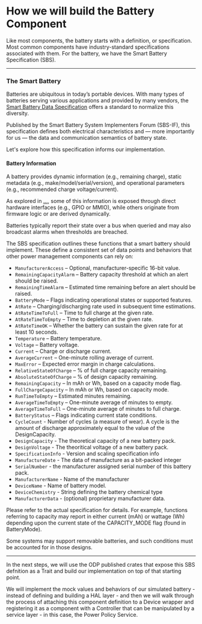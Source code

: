 # How we will build the Battery Component


Like most components, the battery starts with a definition, or specification.  Most common components have industry-standard specifications associated with them.  For the battery, we have the Smart Battery Specification (SBS).

---

### The Smart Battery

Batteries are ubiquitous in today’s portable devices. With many types of batteries serving various applications and provided by many vendors, the [Smart Battery Data Specification](https://sbs-forum.org/specs/sbdat110.pdf) offers a standard to normalize this diversity.

Published by the Smart Battery System Implementers Forum (SBS-IF), this specification defines both electrical characteristics and — more importantly for us — the data and communication semantics of battery state.

Let's explore how this specification informs our implementation.

#### Battery Information

A battery provides dynamic information (e.g., remaining charge), static metadata (e.g., make/model/serial/version), and operational parameters (e.g., recommended charge voltage/current).

As explored in [...](...), some of this information is exposed through direct hardware interfaces (e.g., GPIO or MMIO), while others originate from firmware logic or are derived dynamically.

Batteries typically report their state over a bus when queried and may also broadcast alarms when thresholds are breached.

The SBS specification outlines these functions that a smart battery should implement. These define a consistent set of data points and behaviors that other power management components can rely on:

- `ManufacturerAccess` – Optional, manufacturer-specific 16-bit value.
- `RemainingCapacityAlarm` – Battery capacity threshold at which an alert should be raised.
- `RemainingTimeAlarm` – Estimated time remaining before an alert should be raised.
- `BatteryMode` – Flags indicating operational states or supported features.
- `AtRate` – Charging/discharging rate used in subsequent time estimations.
- `AtRateTimeToFull` – Time to full charge at the given rate.
- `AtRateTimeToEmpty` – Time to depletion at the given rate.
- `AtRateTimeOK` – Whether the battery can sustain the given rate for at least 10 seconds.
- `Temperature` – Battery temperature.
- `Voltage` – Battery voltage.
- `Current` – Charge or discharge current.
- `AverageCurrent` – One-minute rolling average of current.
- `MaxError` – Expected error margin in charge calculations.
- `RelativeStateOfCharge` – % of full charge capacity remaining.
- `AbsoluteStateOfCharge` – % of design capacity remaining.
- `RemainingCapacity` – In mAh or Wh, based on a capacity mode flag.
- `FullChargeCapacity` – In mAh or Wh, based on capacity mode.
- `RunTimeToEmpty` – Estimated minutes remaining.
- `AverageTimeToEmpty` – One-minute average of minutes to empty.
- `AverageTimeToFull` – One-minute average of minutes to full charge.
- `BatteryStatus` – Flags indicating current state conditions.
-  `CycleCount` - Number of cycles (a measure of wear). A cycle is the amount of discharge approximately equal to the value of the DesignCapacity.
- `DesignCapacity` - The theoretical capacity of a new battery pack.
- `DesignVoltage` - The theoritical voltage of a new battery pack.
- `SpecificationInfo` - Version and scaling specification info
- `ManufactureDate` - The data of manufacture as a bit-packed integer
- `SerialNumber` - the manufacturer assigned serial number of this battery pack.
- `ManufacturerName` - Name of the manufacturer
- `DeviceName` - Name of battery model.
- `DeviceChemistry` - String defining the battery chemical type
- `ManufacturerData` - (optional) proprietary manufacturer data.

Please refer to the actual specification for details.  For example, functions referring to capacity may report in either current (mAh) or wattage (Wh) depending upon the current state of the CAPACITY_MODE flag (found in BatteryMode).

Some systems may support removable batteries, and such conditions must be accounted for in those designs.

---

In the next steps, we will use the ODP published crates that expose this SBS defnition as a Trait and build our implementation on top of that starting point.

We will implement the mock values and behaviors of our simulated battery - instead of defining and building a HAL layer - 
and then we will walk through the process of attaching this component definition to a Device wrapper and registering it
as a component with a Controller that can be manipulated by a service layer - in this case, the Power Policy Service.


